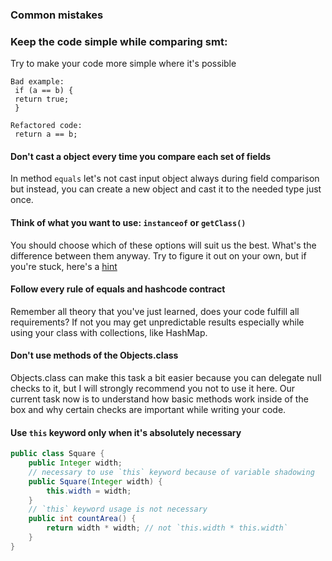 ### Common mistakes

### Keep the code simple while comparing smt:
Try to make your code more simple where it's possible
```
Bad example:
 if (a == b) {
 return true;
 }
```
```
Refactored code:
 return a == b;
```

#### Don't cast a object every time you compare each set of fields
In method `equals` let's not cast input object always during field comparison but instead, you can
create a new object and cast it to the needed type just once.

#### Think of what you want to use: `instanceof` or `getClass()`
You should choose which of these options will suit us the best. What's the difference between them
anyway. Try to figure it out on your own, but if you're stuck, here's a [hint](https://overcoder.net/q/59643/instanceof-vs-getclass#1971415)

#### Follow every rule of equals and hashcode contract
Remember all theory that you've just learned, does your code fulfill all requirements? 
If not you may get unpredictable results especially while using your class with collections, like HashMap.

#### Don't use methods of the Objects.class
Objects.class can make this task a bit easier because you can delegate null checks to it, but I will strongly recommend you not to use it here. Our current task now is to understand how basic methods work inside of the box
and why certain checks are important while writing your code.

#### Use `this` keyword only when it's absolutely necessary
```java
public class Square {
    public Integer width;
    // necessary to use `this` keyword because of variable shadowing
    public Square(Integer width) {
        this.width = width;
    }
    // `this` keyword usage is not necessary
    public int countArea() {
        return width * width; // not `this.width * this.width`
    }
}
```
